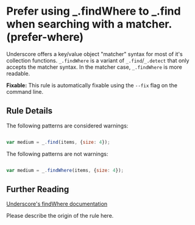 # Prefer using _.findWhere to _.find when searching with a matcher. (prefer-where)

Underscore offers a key/value object "matcher" syntax for most of it's
collection functions. `_.findWhere` is a variant of `_.find`/`_.detect` that only accepts the matcher syntax. In the matcher case, `_.findWhere` is more readable.

**Fixable:** This rule is automatically fixable using the `--fix` flag on the command line.

## Rule Details

The following patterns are considered warnings:

```js

var medium = _.find(items, {size: 4});

```

The following patterns are not warnings:

```js

var medium = _.findWhere(items, {size: 4});

```

## Further Reading

[Underscore's findWhere documentation](http://underscorejs.org/#findWhere)

Please describe the origin of the rule here.
